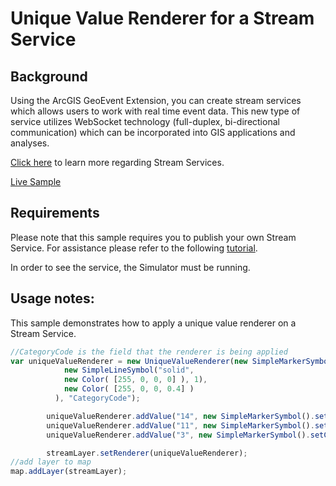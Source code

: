 # Unique Value Renderer for a Stream Service

## Background
Using the ArcGIS GeoEvent Extension, you can create stream services which allows users to work with real time event data. This new type of service utilizes WebSocket technology (full-duplex, bi-directional communication) which can be incorporated into GIS applications and analyses.

[Click here](https://server.arcgis.com/en/geoevent-extension/latest/process-event-data/stream-services.htm#GUID-B2A2BF7A-3946-4CBC-BA07-A657524EE5BE) to learn more regarding Stream Services.

[Live Sample](http://esri.github.io/developer-support/web-js/3.x/stream-service-uniqueValueRenderer/streamLayerUniqueVRend.html)

## Requirements
Please note that this sample requires you to publish your own Stream Service. For assistance please refer to the following [tutorial](http://www.arcgis.com/home/item.html?id=b087b8193b55465cb94d4c451dd541ac).

In order to see the service, the Simulator must be running.

## Usage notes:
This sample demonstrates how to apply a unique value renderer on a Stream Service.
```javascript
//CategoryCode is the field that the renderer is being applied
var uniqueValueRenderer = new UniqueValueRenderer(new SimpleMarkerSymbol("circle", 8,
            new SimpleLineSymbol("solid",
            new Color( [255, 0, 0, 0] ), 1),
            new Color( [255, 0, 0, 0.4] )
          ), "CategoryCode");

        uniqueValueRenderer.addValue("14", new SimpleMarkerSymbol().setColor(new Color([255, 0, 0, 0.5])));
        uniqueValueRenderer.addValue("11", new SimpleMarkerSymbol().setColor(new Color([0, 255, 0, 0.5])));
        uniqueValueRenderer.addValue("3", new SimpleMarkerSymbol().setColor(new Color([0, 0, 255, 0.5])));

        streamLayer.setRenderer(uniqueValueRenderer);
//add layer to map
map.addLayer(streamLayer);
```
